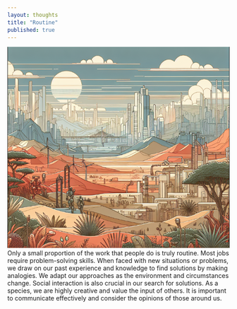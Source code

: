 ```yaml
---
layout: thoughts
title: "Routine"
published: true
---
```


<div class="image-container" style="text-align: center;">
    <img src="/images/visual_thoughts/routine.png" alt="routine" loading="lazy" />
</div>
Only a small proportion of the work that people do is truly routine. Most jobs require problem-solving skills. When faced with new situations or problems, we draw on our past experience and knowledge to find solutions by making analogies. We adapt our approaches as the environment and circumstances change. Social interaction is also crucial in our search for solutions. As a species, we are highly creative and value the input of others. It is important to communicate effectively and consider the opinions of those around us.
